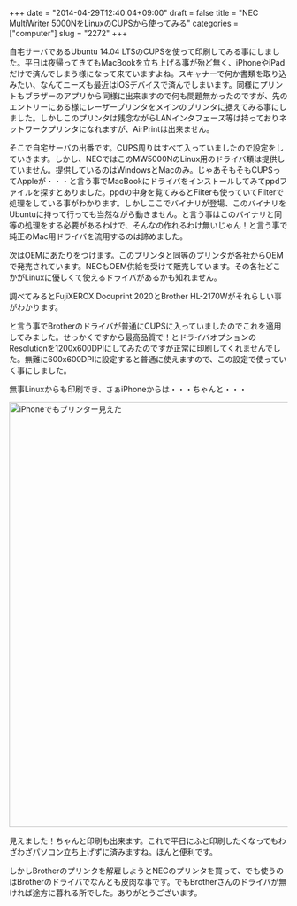 +++
date = "2014-04-29T12:40:04+09:00"
draft = false
title = "NEC MultiWriter 5000NをLinuxのCUPSから使ってみる"
categories = ["computer"]
slug = "2272"
+++

自宅サーバであるUbuntu 14.04 LTSのCUPSを使って印刷してみる事にしました。平日は夜帰ってきてもMacBookを立ち上げる事が殆ど無く、iPhoneやiPadだけで済んでしまう様になって来ていますよね。スキャナーで何か書類を取り込みたい、なんてニーズも最近はiOSデバイスで済んでしまいます。同様にプリントもブラザーのアプリから同様に出来ますので何も問題無かったのですが、先のエントリーにある様にレーザープリンタをメインのプリンタに据えてみる事にしました。しかしこのプリンタは残念ながらLANインタフェース等は持っておりネットワークプリンタになれますが、AirPrintは出来ません。

そこで自宅サーバの出番です。CUPS周りはすべて入っていましたので設定をしていきます。しかし、NECではこのMW5000NのLinux用のドライバ類は提供していません。提供しているのはWindowsとMacのみ。じゃあそもそもCUPSってAppleが・・・と言う事でMacBookにドライバをインストールしてみてppdファイルを探すとありました。ppdの中身を覧てみるとFilterも使っていてFilterで処理をしている事がわかります。しかしここでバイナリが登場、このバイナリをUbuntuに持って行っても当然ながら動きません。と言う事はこのバイナリと同等の処理をする必要があるわけで、そんなの作れるわけ無いじゃん！と言う事で純正のMac用ドライバを流用するのは諦めました。

次はOEMにあたりをつけます。このプリンタと同等のプリンタが各社からOEMで発売されています。NECもOEM供給を受けて販売しています。その各社どこかがLinuxに優しくて使えるドライバがあるかも知れません。

調べてみるとFujiXEROX Docuprint 2020とBrother HL-2170Wがそれらしい事がわかります。

と言う事でBrotherのドライバが普通にCUPSに入っていましたのでこれを適用してみました。せっかくですから最高品質で！とドライバオプションのResolutionを1200x600DPIにしてみたのですが正常に印刷してくれませんでした。無難に600x600DPIに設定すると普通に使えますので、この設定で使っていく事にしました。

無事Linuxからも印刷でき、さぁiPhoneからは・・・ちゃんと・・・

<a href="/images/2014/04/14055582582_2c409c0826_o-1.jpg"><img src="/images/2014/04/14055582582_2c409c0826_o-1024x768.jpg" alt="iPhoneでもプリンター見えた" width="1024" height="768" class="aligncenter size-large wp-image-2511" /></a>

見えました！ちゃんと印刷も出来ます。これで平日にふと印刷したくなってもわざわざパソコン立ち上げずに済みますね。ほんと便利です。

しかしBrotherのプリンタを解雇しようとNECのプリンタを買って、でも使うのはBrotherのドライバでなんとも皮肉な事です。でもBrotherさんのドライバが無ければ途方に暮れる所でした。ありがとうございます。

